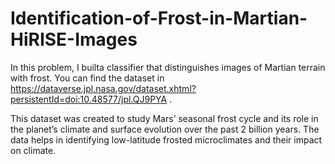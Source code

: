 # Identification-of-Frost-in-Martian-HiRISE-Images
In this problem, I builta classifier that distinguishes images of Martian terrain with frost. You can find the dataset in https://dataverse.jpl.nasa.gov/dataset.xhtml?persistentId=doi:10.48577/jpl.QJ9PYA .

This dataset was created to study Mars’ seasonal frost cycle and its role in the planet’s climate and surface evolution over the past 2 billion years. The data helps in identifying low-latitude frosted microclimates and their impact on climate.
